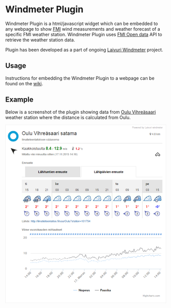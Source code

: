 # Windmeter Plugin
Windmeter Plugin is a html/javascript widget which can be embedded to any webpage to show [FMI](http://ilmatieteenlaitos.fi/) wind measurements and weather forecast of a specific FMI weather station. Windmeter Plugin uses [FMI Open data](https://en.ilmatieteenlaitos.fi/open-data) API to retrieve the weather station data.

Plugin has been developed as a part of ongoing [Laivuri Windmeter](http://windmeter.laivuri.net) project.

## Usage

Instructions for embedding the Windmeter Plugin to a webpage can be found on the [wiki](../../wiki/Usage).

## Example
Below is a screenshot of the plugin showing data from [Oulu Vihreäsaari](http://en.ilmatieteenlaitos.fi/weather/oulu?&station=101794) weather station where the distance is calculated from Oulu.

![Screenshot](img/screenshot.png?raw=true)




